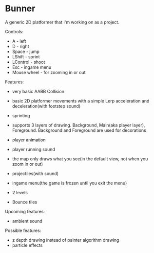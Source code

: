 # Bunner

A generic 2D platformer that I'm working on as a project.

Controls:
- A - left
- D - right
- Space - jump
- LShift - sprint
- LControl - shoot
- Esc - ingame menu
- Mouse wheel - for zooming in or out

Features:
- very basic AABB Collision
- basic 2D platformer movements with a simple Lerp acceleration and deceleration(with footstep sound)
- sprinting
- supports 3 layers of drawing. Background, Main(aka player layer), Foreground. Background and Foreground are used for decorations
- player animation 
- player running sound
- the map only draws what you see(in the default view, not when you zoom in or out)
- projectiles(with sound)
- ingame menu(the game is frozen until you exit the menu)

- 2 levels
- Bounce tiles


Upcoming features:
- ambient sound


Possible features:
- z depth drawing instead of painter algorithm drawing
- particle effects